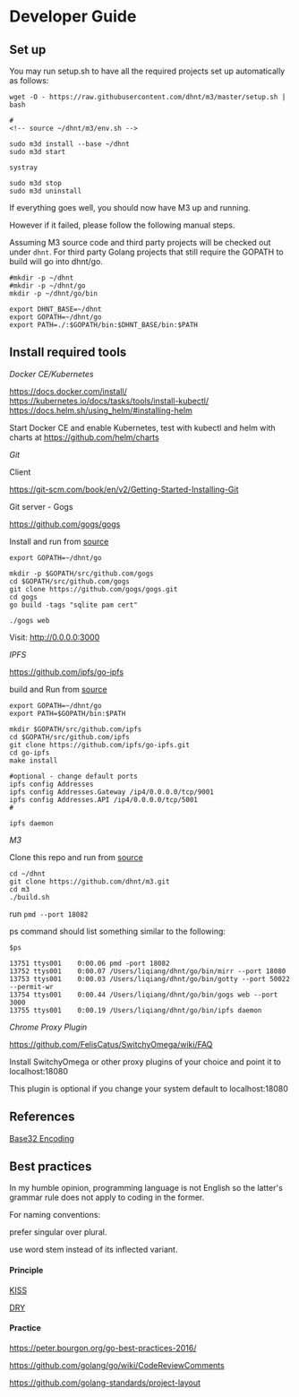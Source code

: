 # Developer Guide

## Set up


You may run setup.sh to have all the required projects set up automatically as follows:

```
wget -O - https://raw.githubusercontent.com/dhnt/m3/master/setup.sh | bash

#
<!-- source ~/dhnt/m3/env.sh -->

sudo m3d install --base ~/dhnt
sudo m3d start

systray

sudo m3d stop
sudo m3d uninstall

```

If everything goes well, you should now have M3 up and running.

However if it failed, please follow the following manual steps.

Assuming M3 source code and third party projects will be checked out under `dhnt`.
For third party Golang projects that still require the GOPATH to build will go into dhnt/go.



```
#mkdir -p ~/dhnt
#mkdir -p ~/dhnt/go
mkdir -p ~/dhnt/go/bin

export DHNT_BASE=~/dhnt
export GOPATH=~/dhnt/go
export PATH=./:$GOPATH/bin:$DHNT_BASE/bin:$PATH
```

## Install required tools

*Docker CE/Kubernetes*

https://docs.docker.com/install/
https://kubernetes.io/docs/tasks/tools/install-kubectl/
https://docs.helm.sh/using_helm/#installing-helm

Start Docker CE and enable Kubernetes,
test with kubectl and helm with charts at https://github.com/helm/charts


*Git*

Client

https://git-scm.com/book/en/v2/Getting-Started-Installing-Git

Git server - Gogs

https://github.com/gogs/gogs

Install and run from [source](https://gogs.io/docs/installation/install_from_source.html)

```
export GOPATH=~/dhnt/go

mkdir -p $GOPATH/src/github.com/gogs
cd $GOPATH/src/github.com/gogs
git clone https://github.com/gogs/gogs.git
cd gogs
go build -tags "sqlite pam cert"

./gogs web
```

Visit: http://0.0.0.0:3000


*IPFS*

https://github.com/ipfs/go-ipfs

build and Run from [source](https://github.com/ipfs/go-ipfs#development)

```
export GOPATH=~/dhnt/go
export PATH=$GOPATH/bin:$PATH

mkdir $GOPATH/src/github.com/ipfs
cd $GOPATH/src/github.com/ipfs
git clone https://github.com/ipfs/go-ipfs.git
cd go-ipfs
make install

#optional - change default ports
ipfs config Addresses
ipfs config Addresses.Gateway /ip4/0.0.0.0/tcp/9001
ipfs config Addresses.API /ip4/0.0.0.0/tcp/5001
#

ipfs daemon
```

*M3*

Clone this repo and run from [source](https://github.com/dhnt/m3.git)

```
cd ~/dhnt
git clone https://github.com/dhnt/m3.git
cd m3
./build.sh

```

run `pmd --port 18082`

ps command should list something similar to the following:

```
$ps

13751 ttys001    0:00.06 pmd -port 18082
13752 ttys001    0:00.07 /Users/liqiang/dhnt/go/bin/mirr --port 18080
13753 ttys001    0:00.03 /Users/liqiang/dhnt/go/bin/gotty --port 50022 --permit-wr
13754 ttys001    0:00.44 /Users/liqiang/dhnt/go/bin/gogs web --port 3000
13755 ttys001    0:00.19 /Users/liqiang/dhnt/go/bin/ipfs daemon
```

*Chrome Proxy Plugin*

https://github.com/FelisCatus/SwitchyOmega/wiki/FAQ

Install SwitchyOmega or other proxy plugins of your choice
and point it to localhost:18080

This plugin is optional if you change your system default to localhost:18080

## References

[Base32 Encoding](http://www.crockford.com/wrmg/base32.html)

## Best practices 

In my humble opinion, programming language is not English so the latter's grammar rule does not apply to coding in the former.

For naming conventions:

prefer singular over plural.

use word stem instead of its inflected variant.


#### Principle
[KISS](https://en.wikipedia.org/wiki/KISS_principle)

[DRY](https://en.wikipedia.org/wiki/Don%27t_repeat_yourself)


#### Practice
https://peter.bourgon.org/go-best-practices-2016/

https://github.com/golang/go/wiki/CodeReviewComments

https://github.com/golang-standards/project-layout

